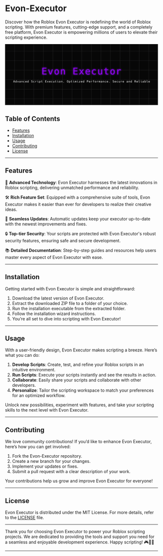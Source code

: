# Evon-Executor

Discover how the Roblox Evon Executor is redefining the world of Roblox scripting. With premium features, cutting-edge support, and a completely free platform, Evon Executor is empowering millions of users to elevate their scripting experience.

![Evon Executor Preview](/assets/Evon.jpg)

## Table of Contents

- [Features](#features)
- [Installation](#installation)
- [Usage](#usage)
- [Contributing](#contributing)
- [License](#license)

---

## Features

🚀 **Advanced Technology**: Evon Executor harnesses the latest innovations in Roblox scripting, delivering unmatched performance and reliability.

🛠 **Rich Feature Set**: Equipped with a comprehensive suite of tools, Evon Executor makes it easier than ever for developers to realize their creative ideas.

🔄 **Seamless Updates**: Automatic updates keep your executor up-to-date with the newest improvements and fixes.

🔒 **Top-tier Security**: Your scripts are protected with Evon Executor's robust security features, ensuring safe and secure development.

📚 **Detailed Documentation**: Step-by-step guides and resources help users master every aspect of Evon Executor with ease.

---

## Installation

Getting started with Evon Executor is simple and straightforward:

1. Download the latest version of Evon Executor.
2. Extract the downloaded ZIP file to a folder of your choice.
3. Run the installation executable from the extracted folder.
4. Follow the installation wizard instructions.
5. You’re all set to dive into scripting with Evon Executor!

---

## Usage

With a user-friendly design, Evon Executor makes scripting a breeze. Here’s what you can do:

1. **Develop Scripts**: Create, test, and refine your Roblox scripts in an intuitive environment.
2. **Run Scripts**: Execute your scripts instantly and see the results in action.
3. **Collaborate**: Easily share your scripts and collaborate with other developers.
4. **Personalize**: Tailor the scripting workspace to match your preferences for an optimized workflow.

Unlock new possibilities, experiment with features, and take your scripting skills to the next level with Evon Executor.

---

## Contributing

We love community contributions! If you’d like to enhance Evon Executor, here’s how you can get involved:

1. Fork the Evon-Executor repository.
2. Create a new branch for your changes.
3. Implement your updates or fixes.
4. Submit a pull request with a clear description of your work.

Your contributions help us grow and improve Evon Executor for everyone!

---

## License

Evon Executor is distributed under the MIT License. For more details, refer to the [LICENSE](LICENSE) file.

---

Thank you for choosing Evon Executor to power your Roblox scripting projects. We are dedicated to providing the tools and support you need for a seamless and enjoyable development experience. Happy scripting! 🎮🚀👾

---

    
